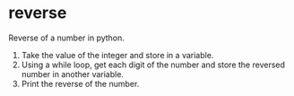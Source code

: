 # reverse
Reverse of a number in python.
1. Take the value of the integer and store in a variable.
2. Using a while loop, get each digit of the number and store the reversed number in another variable.
3. Print the reverse of the number.
